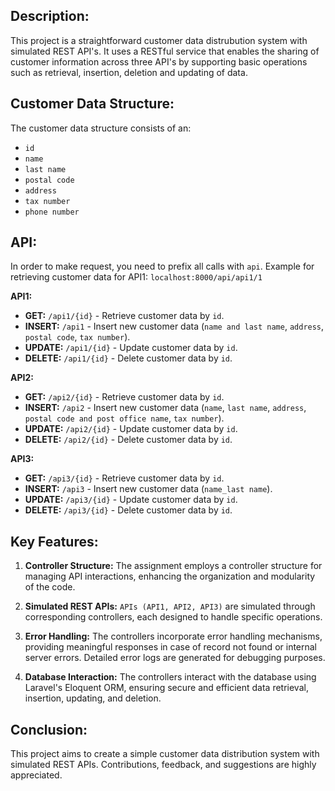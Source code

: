 ## Description:
This project is a straightforward customer data distrubution system with simulated REST API's. It uses a RESTful service that enables the sharing of customer information across three API's by supporting basic operations such as retrieval, insertion, deletion and updating of data.

## Customer Data Structure:
The customer data structure consists of an: <br /> 
- `id` <br />
- `name` <br />
- `last name` <br />
- `postal code` <br /> 
- `address` <br /> 
- `tax number` <br />
- `phone number` <br />

## API:
In order to make request, you need to prefix all calls with `api`.
Example for retrieving customer data for API1: `localhost:8000/api/api1/1`

**API1:**
- **GET:** `/api1/{id}` - Retrieve customer data by `id`.
- **INSERT:** `/api1` - Insert new customer data (`name and last name`, `address`, `postal code`, `tax number`).
- **UPDATE:** `/api1/{id}` - Update customer data by `id`.
- **DELETE:** `/api1/{id}` - Delete customer data by `id`.

**API2:**
- **GET:** `/api2/{id}` - Retrieve customer data by `id`.
- **INSERT:** `/api2` - Insert new customer data (`name`, `last name`, `address`, `postal code and post office name`, `tax number`).
- **UPDATE:** `/api2/{id}` - Update customer data by `id`.
- **DELETE:** `/api2/{id}` - Delete customer data by `id`.

**API3:**
- **GET:** `/api3/{id}` - Retrieve customer data by `id`.
- **INSERT:** `/api3` - Insert new customer data (`name_last name`).
- **UPDATE:** `/api3/{id}` - Update customer data by `id`.
- **DELETE:** `/api3/{id}` - Delete customer data by `id`.

## Key Features:
1. **Controller Structure:** The assignment employs a controller structure for managing API interactions, enhancing the organization and modularity of the code.

2. **Simulated REST APIs:** `APIs (API1, API2, API3)` are simulated through corresponding controllers, each designed to handle specific operations.

3. **Error Handling:** The controllers incorporate error handling mechanisms, providing meaningful responses in case of record not found or internal server errors. Detailed error logs are generated for debugging purposes.

4. **Database Interaction:** The controllers interact with the database using Laravel's Eloquent ORM, ensuring secure and efficient data retrieval, insertion, updating, and deletion.
   
## Conclusion: 
This project aims to create a simple customer data distribution system with simulated REST APIs. Contributions, feedback, and suggestions are highly appreciated.
